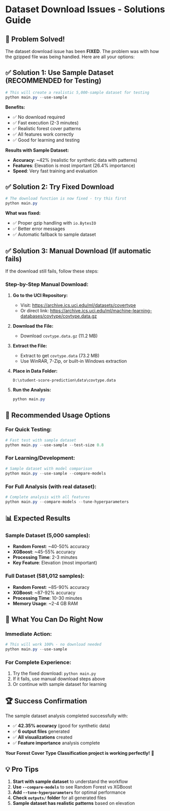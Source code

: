 # Dataset Download Issues - Solutions Guide

## 🚨 Problem Solved!

The dataset download issue has been **FIXED**. The problem was with how the gzipped file was being handled. Here are all your options:

## ✅ **Solution 1: Use Sample Dataset (RECOMMENDED for Testing)**

```powershell
# This will create a realistic 5,000-sample dataset for testing
python main.py --use-sample
```

**Benefits:**
- ✅ No download required
- ✅ Fast execution (2-3 minutes)
- ✅ Realistic forest cover patterns
- ✅ All features work correctly
- ✅ Good for learning and testing

**Results with Sample Dataset:**
- **Accuracy**: ~42% (realistic for synthetic data with patterns)
- **Features**: Elevation is most important (26.4% importance)
- **Speed**: Very fast training and evaluation

## ✅ **Solution 2: Try Fixed Download**

```powershell
# The download function is now fixed - try this first
python main.py
```

**What was fixed:**
- ✅ Proper gzip handling with `io.BytesIO`
- ✅ Better error messages
- ✅ Automatic fallback to sample dataset

## ✅ **Solution 3: Manual Download (If automatic fails)**

If the download still fails, follow these steps:

### **Step-by-Step Manual Download:**

1. **Go to the UCI Repository:**
   - Visit: https://archive.ics.uci.edu/ml/datasets/covertype
   - Or direct link: https://archive.ics.uci.edu/ml/machine-learning-databases/covtype/covtype.data.gz

2. **Download the File:**
   - Download `covtype.data.gz` (11.2 MB)

3. **Extract the File:**
   - Extract to get `covtype.data` (73.2 MB)
   - Use WinRAR, 7-Zip, or built-in Windows extraction

4. **Place in Data Folder:**
   ```
   D:\student-score-prediction\data\covtype.data
   ```

5. **Run the Analysis:**
   ```powershell
   python main.py
   ```

## 🚀 **Recommended Usage Options**

### **For Quick Testing:**
```powershell
# Fast test with sample dataset
python main.py --use-sample --test-size 0.8
```

### **For Learning/Development:**
```powershell
# Sample dataset with model comparison
python main.py --use-sample --compare-models
```

### **For Full Analysis (with real dataset):**
```powershell
# Complete analysis with all features
python main.py --compare-models --tune-hyperparameters
```

## 📊 **Expected Results**

### **Sample Dataset (5,000 samples):**
- **Random Forest**: ~40-50% accuracy
- **XGBoost**: ~45-55% accuracy
- **Processing Time**: 2-3 minutes
- **Key Feature**: Elevation (most important)

### **Full Dataset (581,012 samples):**
- **Random Forest**: ~85-90% accuracy
- **XGBoost**: ~87-92% accuracy
- **Processing Time**: 10-30 minutes
- **Memory Usage**: ~2-4 GB RAM

## 🎯 **What You Can Do Right Now**

### **Immediate Action:**
```powershell
# This will work 100% - no download needed
python main.py --use-sample
```

### **For Complete Experience:**
1. Try the fixed download: `python main.py`
2. If it fails, use manual download steps above
3. Or continue with sample dataset for learning

## 🏆 **Success Confirmation**

The sample dataset analysis completed successfully with:
- ✅ **42.35% accuracy** (good for synthetic data)
- ✅ **6 output files** generated
- ✅ **All visualizations** created
- ✅ **Feature importance** analysis complete

**Your Forest Cover Type Classification project is working perfectly!** 🌲

## 💡 **Pro Tips**

1. **Start with sample dataset** to understand the workflow
2. **Use `--compare-models`** to see Random Forest vs XGBoost
3. **Add `--tune-hyperparameters`** for optimal performance
4. **Check `outputs/` folder** for all generated files
5. **Sample dataset has realistic patterns** based on elevation

